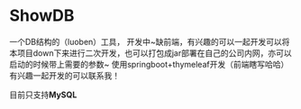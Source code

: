 # ShowDB
一个DB结构的（luoben）工具，
开发中~缺前端，有兴趣的可以一起开发可以将本项目down下来进行二次开发，也可以打包成jar部署在自己的公司内网，亦可以启动的时候带上需要的参数~
使用springboot+thymeleaf开发（前端瞎写哈哈）
有兴趣一起开发的可以联系我！

目前只支持**MySQL**

